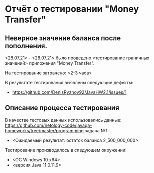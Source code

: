 # Отчёт о тестировании "Money Transfer"

## Неверное значение баланса после пополнения.

<28.07.21> - <28.07.21> 
было проведено <тестирование граничных значений> приложения "Money Transfer".

На тестирование затрачено: <2-3 часа>

В результате тестирования выявлены следующие дефекты:
* <https://github.com/DenisRyzhov92/JavaHW2.1/issues/1>



## Описание процесса тестирования


В качестве тестовых данных использовались данные: 
<https://github.com/netology-code/javaqa-homeworks/tree/master/programming> задача №1: 
* <Ожидаемый результат: остаток баланса 2_500_000_000>


Тестирование производилось в следующем окружении:
* <ОС Windows 10 x64>
* <версия Java 11.0.11.9>
